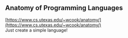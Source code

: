 ## Anatomy of Programming Languages
[https://www.cs.utexas.edu/~wcook/anatomy/](https://www.cs.utexas.edu/~wcook/anatomy/)  
Just create a simple language!
